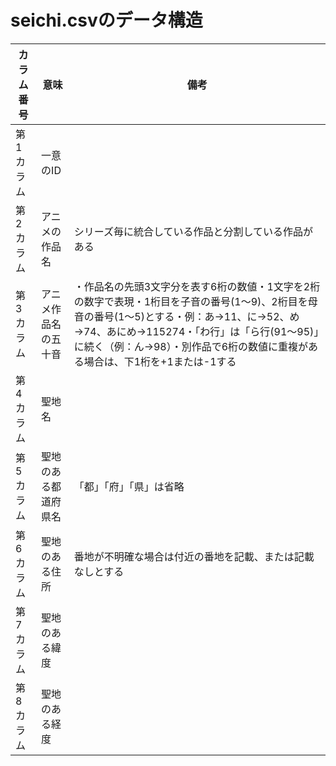# seichi.csvのデータ構造

|カラム番号|意味|備考|
|---|---|---|
|第1カラム|一意のID||
|第2カラム|アニメの作品名|シリーズ毎に統合している作品と分割している作品がある|
|第3カラム|アニメ作品名の五十音|・作品名の先頭3文字分を表す6桁の数値・1文字を2桁の数字で表現・1桁目を子音の番号(1～9)、2桁目を母音の番号(1～5)とする・例：あ→11、に→52、め→74、あにめ→115274・「わ行」は「ら行(91～95)」に続く（例：ん→98）・別作品で6桁の数値に重複がある場合は、下1桁を+1または-1する
|第4カラム|聖地名||
|第5カラム|聖地のある都道府県名|「都」「府」「県」は省略|
|第6カラム|聖地のある住所|番地が不明確な場合は付近の番地を記載、または記載なしとする|
|第7カラム|聖地のある緯度|
|第8カラム|聖地のある経度|
